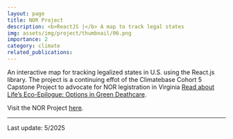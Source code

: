 ```yaml
---
layout: page
title: NOR Project
description: <b>ReactJS |</b> A map to track legal states
img: assets/img/project/thumbnail/06.png
importance: 2
category: climate
related_publications: 
---
```


An interactive map for tracking legalized states in U.S. using the React.js library. The project is a continuing effot of the Climatebase Cohort 5 Capstone Project to advocate for NOR legistration in Virginia [Read about Life’s Eco-Epilogue: Options in Green Deathcare](https://www.linkedin.com/pulse/lifes-eco-epilogue-options-green-deathcare-dayna-sowd-pyoie). 

Visit the NOR Project [here](https://reactjs-nor-map.netlify.app/). 

***
Last update: 5/2025

